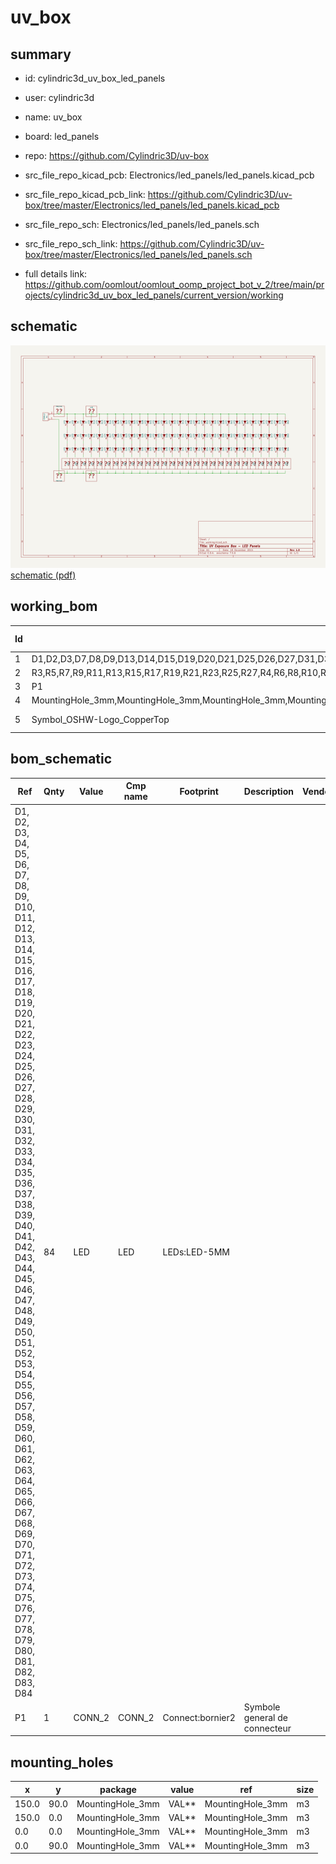 # uv_box
 
## summary 
* id: cylindric3d_uv_box_led_panels
* user: cylindric3d
* name: uv_box
* board: led_panels
* repo: https://github.com/Cylindric3D/uv-box
* src_file_repo_kicad_pcb: Electronics/led_panels/led_panels.kicad_pcb
* src_file_repo_kicad_pcb_link: https://github.com/Cylindric3D/uv-box/tree/master/Electronics/led_panels/led_panels.kicad_pcb


* src_file_repo_sch: Electronics/led_panels/led_panels.sch
* src_file_repo_sch_link: https://github.com/Cylindric3D/uv-box/tree/master/Electronics/led_panels/led_panels.sch
* full details link: https://github.com/oomlout/oomlout_oomp_project_bot_v_2/tree/main/projects/cylindric3d_uv_box_led_panels/current_version/working  

## schematic  
![](working_schematic_600.png)  
[schematic (pdf)](working_schematic.pdf) 























## working_bom
| Id | Designator | Footprint | Quantity | Designation | Supplier and ref |  | None | 
| --- | --- | --- | --- | --- | --- | --- | --- | 
| 1 | D1,D2,D3,D7,D8,D9,D13,D14,D15,D19,D20,D21,D25,D26,D27,D31,D32,D33,D37,D38,D39,D43,D44,D45,D49,D50,D51,D55,D56,D57,D61,D62,D63,D67,D68,D69,D73,D74,D75,D79,D80,D81,D4,D5,D6,D10,D11,D12,D16,D17,D18,D22,D23,D24,D28,D29,D30,D34,D35,D36,D40,D41,D42,D46,D47,D48,D52,D53,D54,D58,D59,D60,D64,D65,D66,D70,D71,D72,D76,D77,D78,D82,D83,D84 | LED-5MM | 84 | LED |  |  | [''] | 
| 2 | R3,R5,R7,R9,R11,R13,R15,R17,R19,R21,R23,R25,R27,R4,R6,R8,R10,R12,R14,R16,R18,R20,R24,R26,R28,R1,R2,R22 | R3 | 28 | 120 |  |  | [''] | 
| 3 | P1 | bornier2 | 1 | CONN_2 |  |  | [''] | 
| 4 | MountingHole_3mm,MountingHole_3mm,MountingHole_3mm,MountingHole_3mm | MountingHole_3mm | 4 | VAL** |  |  | [''] | 
| 5 | Symbol_OSHW-Logo_CopperTop | Symbol_OSHW-Logo_CopperTop | 1 | VAL** |  |  | [''] | 


## bom_schematic
| Ref | Qnty | Value | Cmp name | Footprint | Description | Vendor | DNP | 
| --- | --- | --- | --- | --- | --- | --- | --- | 
| D1, D2, D3, D4, D5, D6, D7, D8, D9, D10, D11, D12, D13, D14, D15, D16, D17, D18, D19, D20, D21, D22, D23, D24, D25, D26, D27, D28, D29, D30, D31, D32, D33, D34, D35, D36, D37, D38, D39, D40, D41, D42, D43, D44, D45, D46, D47, D48, D49, D50, D51, D52, D53, D54, D55, D56, D57, D58, D59, D60, D61, D62, D63, D64, D65, D66, D67, D68, D69, D70, D71, D72, D73, D74, D75, D76, D77, D78, D79, D80, D81, D82, D83, D84 | 84 | LED | LED | LEDs:LED-5MM |  |  |  | 
| P1 | 1 | CONN_2 | CONN_2 | Connect:bornier2 | Symbole general de connecteur |  |  | 


## mounting_holes
| x | y | package | value | ref | size | 
| --- | --- | --- | --- | --- | --- | 
| 150.0 | 90.0 | MountingHole_3mm | VAL** | MountingHole_3mm | m3 | 
| 150.0 | 0.0 | MountingHole_3mm | VAL** | MountingHole_3mm | m3 | 
| 0.0 | 0.0 | MountingHole_3mm | VAL** | MountingHole_3mm | m3 | 
| 0.0 | 90.0 | MountingHole_3mm | VAL** | MountingHole_3mm | m3 | 


